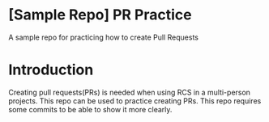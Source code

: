 # [Sample Repo] PR Practice
A sample repo for practicing how to create Pull Requests

# Introduction
Creating pull requests(PRs) is needed when using RCS in a multi-person projects. This repo can be used to practice creating PRs. This repo requires some commits to be able to show it more clearly.
